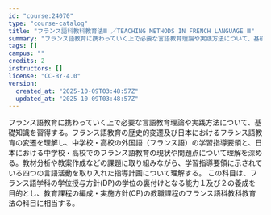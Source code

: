 ```yaml
---
id: "course:24070"
type: "course-catalog"
title: "フランス語科教科教育法Ⅲ ／TEACHING METHODS IN FRENCH LANGUAGE Ⅲ"
summary: "フランス語教育に携わっていく上で必要な言語教育理論や実践方法について、基礎知識を習得する。フランス語教育の歴史的変遷及び日本におけるフランス語教育の変遷を理解し、中学校・高校の外国語（フランス語）の学習指導要領と、日本における中学校・高校で…"
tags: []
campus: ""
credits: 2
instructors: []
license: "CC-BY-4.0"
version:
  created_at: "2025-10-09T03:48:57Z"
  updated_at: "2025-10-09T03:48:57Z"
---
```

フランス語教育に携わっていく上で必要な言語教育理論や実践方法について、基礎知識を習得する。フランス語教育の歴史的変遷及び日本におけるフランス語教育の変遷を理解し、中学校・高校の外国語（フランス語）の学習指導要領と、日本における中学校・高校でのフランス語教育の現状や問題点について理解を深める。教材分析や教案作成などの課題に取り組みながら、学習指導要領に示されている四つの言語活動を取り入れた指導計画について理解する。 この科目は、フランス語学科の学位授与方針(DP)の学位の裏付けとなる能力１及び２の養成を目的とし、教育課程の編成・実施方針(CP)の教職課程のフランス語科教科教育法の科目に相当する。
